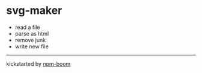 # svg-maker

* read a file
* parse as html
* remove junk
* write new file








---
kickstarted by [npm-boom][npm-boom]

[npm-boom]: https://github.com/reergymerej/npm-boom
